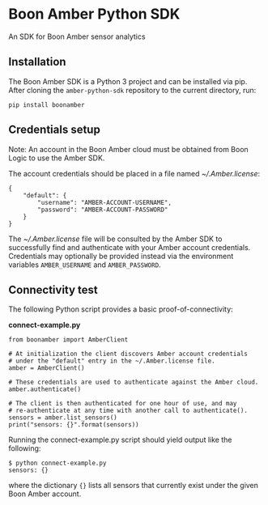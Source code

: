 # Boon Amber Python SDK

An SDK for Boon Amber sensor analytics

## Installation

The Boon Amber SDK is a Python 3 project and can be installed via pip. After cloning the `amber-python-sdk` repository to the current directory, run:

```
pip install boonamber
```

## Credentials setup

Note: An account in the Boon Amber cloud must be obtained from Boon Logic to use the Amber SDK.

The account credentials should be placed in a file named _~/.Amber.license_:

```
{
    "default": {
        "username": "AMBER-ACCOUNT-USERNAME",
        "password": "AMBER-ACCOUNT-PASSWORD"
    }
}
```

The _~/.Amber.license_ file will be consulted by the Amber SDK to successfully find and authenticate with your Amber account credentials. Credentials may optionally be provided instead via the environment variables `AMBER_USERNAME` and `AMBER_PASSWORD`.

## Connectivity test

The following Python script provides a basic proof-of-connectivity:

**connect-example.py**

```
from boonamber import AmberClient

# At initialization the client discovers Amber account credentials
# under the "default" entry in the ~/.Amber.license file.
amber = AmberClient()

# These credentials are used to authenticate against the Amber cloud.
amber.authenticate()

# The client is then authenticated for one hour of use, and may
# re-authenticate at any time with another call to authenticate().
sensors = amber.list_sensors()
print("sensors: {}".format(sensors))
```

Running the connect-example.py script should yield output like the following:
```
$ python connect-example.py
sensors: {}
```
where the dictionary `{}` lists all sensors that currently exist under the given Boon Amber account.
